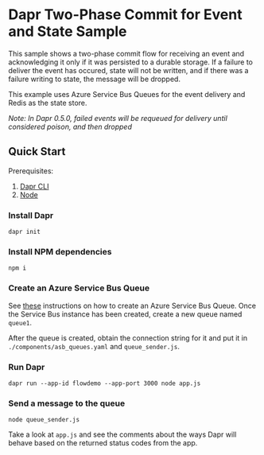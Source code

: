 # Dapr Two-Phase Commit for Event and State Sample

This sample shows a two-phase commit flow for receiving an event and acknowledging it only if it was persisted to a durable storage.
If a failure to deliver the event has occured, state will not be written, and if there was a failure writing to state, the message will be dropped.

This example uses Azure Service Bus Queues for the event delivery and Redis as the state store.

*Note: In Dapr 0.5.0, failed events will be requeued for delivery until considered poison, and then dropped*

## Quick Start

Prerequisites:

1. [Dapr CLI](https://github.com/dapr/cli#installing-dapr-cli)
2. [Node](https://nodejs.org/en/download/)

### Install Dapr

```
dapr init
```

### Install NPM dependencies

```
npm i
```

### Create an Azure Service Bus Queue

See [these](https://docs.microsoft.com/en-us/azure/service-bus-messaging/service-bus-quickstart-portal) instructions on how to create an Azure Service Bus Queue.
Once the Service Bus instance has been created, create a new queue named `queue1`.

After the queue is created, obtain the connection string for it and put it in `./components/asb_queues.yaml` and `queue_sender.js`.

### Run Dapr

```
dapr run --app-id flowdemo --app-port 3000 node app.js 
```

### Send a message to the queue

```
node queue_sender.js
```

Take a look at `app.js` and see the comments about the ways Dapr will behave based on the returned status codes from the app.
